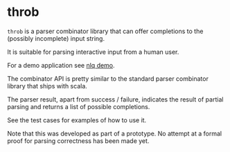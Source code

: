 # throb

`throb` is a parser combinator library that can offer completions to the (possibly incomplete) input string.

It is suitable for parsing interactive input from a human user.

For a demo application see [nlq demo](http://nlq.lavadip.com/servlet/demo).

The combinator API is pretty similar to the standard parser combinator library that ships with scala.

The parser result, apart from success / failure, indicates the result of partial parsing and returns a list of possible
completions.

See the test cases for examples of how to use it.

Note that this was developed as part of a prototype. No attempt at a formal proof for parsing correctness has been made yet.
